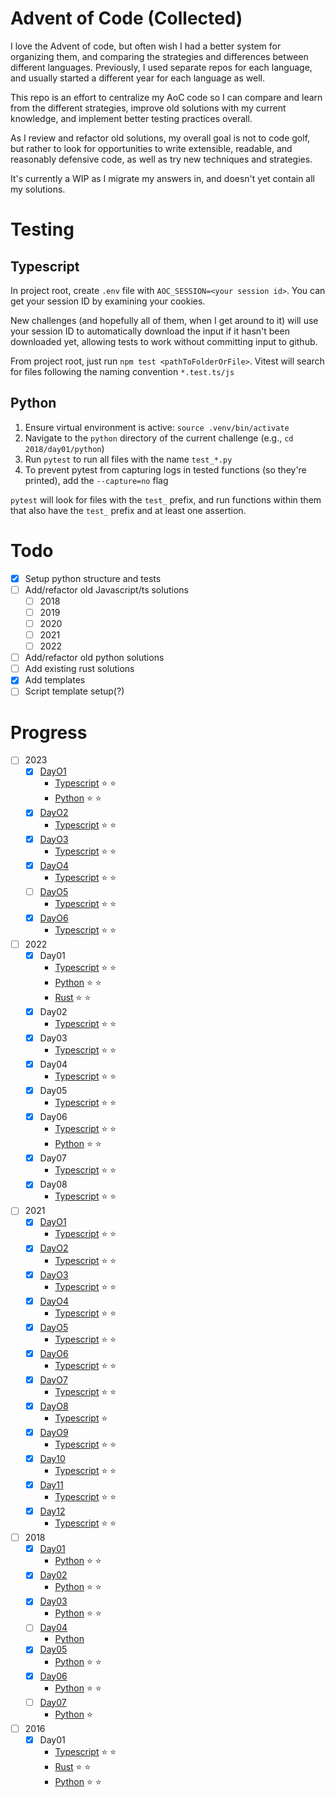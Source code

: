 # Advent of Code (Collected)

I love the Advent of code, but often wish I had a better system for organizing them, and comparing the strategies and differences between different languages.
Previously, I used separate repos for each language, and usually started a different year for each language as well.

This repo is an effort to centralize my AoC code so I can compare and learn from the different strategies, improve old solutions with my current knowledge, and implement better testing practices overall.

As I review and refactor old solutions, my overall goal is not to code golf, but rather to look for opportunities to write extensible, readable, and reasonably defensive code, as well as try new techniques and strategies.

It's currently a WIP as I migrate my answers in, and doesn't yet contain all my solutions.

# Testing

## Typescript

In project root, create `.env` file with `AOC_SESSION=<your session id>`. You can get your session ID by examining your cookies.

New challenges (and hopefully all of them, when I get around to it) will use your session ID to automatically download the input if it hasn't been downloaded yet, allowing tests to work without committing input to github.

From project root, just run `npm test <pathToFolderOrFile>`.
Vitest will search for files following the naming convention `*.test.ts/js`


## Python

1. Ensure virtual environment is active: `source .venv/bin/activate`
2. Navigate to the `python` directory of the current challenge (e.g., `cd 2018/day01/python`)
3. Run `pytest` to run all files with the name `test_*.py`
4. To prevent pytest from capturing logs in tested functions (so they're printed), add the `--capture=no` flag

`pytest` will look for files with the `test_` prefix, and run functions within them that also have the `test_` prefix and at least one assertion.


# Todo

-   [x] Setup python structure and tests
-   [ ] Add/refactor old Javascript/ts solutions
    -   [ ] 2018
    -   [ ] 2019
    -   [ ] 2020
    -   [ ] 2021
    -   [ ] 2022
-   [ ] Add/refactor old python solutions
-   [ ] Add existing rust solutions
-   [x] Add templates
-   [ ] Script template setup(?)

# Progress

-   [ ] 2023
    -   [x] [DayO1](./2023/day01/)
        -   [Typescript](./2023/day01/typescript/solution.ts) :star: :star:
        -   [Python](./2023/day01/python/solution.ts) :star: :star:
    -   [x] [DayO2](./2023/day02/)
        -   [Typescript](./2023/day02/typescript/solution.ts) :star: :star:
    -   [x] [DayO3](./2023/day03/)
        -   [Typescript](./2023/day03/typescript/solution.ts) :star: :star:
    -   [x] [DayO4](./2023/day04/)
        -   [Typescript](./2023/day04/typescript/solution.ts) :star: :star:
    -   [ ] [DayO5](./2023/day05/)
        -   [Typescript](./2023/day05/typescript/solution.ts) :star: :star:
    -   [x] [DayO6](./2023/day06/)
        -   [Typescript](./2023/day06/typescript/solution.ts) :star: :star:
-   [ ] 2022
    -   [x] Day01
        -   [Typescript](./2022/day01/typescript/solution.ts) :star: :star:
        -   [Python](./2022/day01/python/solution.py) :star: :star:
        -   [Rust](./2022/day01/rust/src/main.rs) :star: :star:
    -   [x] Day02
        -   [Typescript](./2022/day02/typescript/solution.ts) :star: :star:
    -   [x] Day03
        -   [Typescript](./2022/day03/typescript/solution.ts) :star: :star:
    -   [x] Day04
        -   [Typescript](./2022/day04/typescript/solution.ts) :star: :star:
    -   [x] Day05
        -   [Typescript](./2022/day05/typescript/solution.ts) :star: :star:
    -   [x] Day06
        -   [Typescript](./2022/day06/typescript/solution.ts) :star: :star:
        -   [Python](./2022/day06/python/solution.py) :star: :star:
    -   [x] Day07
        -   [Typescript](./2022/day07/typescript/solution.ts) :star: :star:
    -   [x] Day08
        -   [Typescript](./2022/day08/typescript/solution.ts) :star: :star:
-   [ ] 2021
    -   [x] [DayO1](./2021/day01/)
        -   [Typescript](./2021/day01/typescript/solution.ts) :star: :star:
    -   [x] [DayO2](./2021/day02/)
        -   [Typescript](./2021/day02/typescript/solution.ts) :star: :star:
    -   [x] [DayO3](./2021/day03/)
        -   [Typescript](./2021/day03/typescript/solution.ts) :star: :star:
    -   [x] [DayO4](./2021/day04/)
        -   [Typescript](./2021/day04/typescript/solution.ts) :star: :star:
    -   [x] [DayO5](./2021/day05/)
        -   [Typescript](./2021/day05/typescript/solution.ts) :star: :star:
    -   [x] [DayO6](./2021/day06/)
        -   [Typescript](./2021/day06/typescript/solution.ts) :star: :star:
    -   [x] [DayO7](./2021/day07/)
        -   [Typescript](./2021/day07/typescript/solution.ts) :star: :star:
    -   [x] [DayO8](./2021/day08/)
        -   [Typescript](./2021/day08/typescript/solution.ts) :star:
    -   [x] [DayO9](./2021/day09/)
        -   [Typescript](./2021/day09/typescript/solution.ts) :star: :star:
    -   [x] [Day10](./2021/day10/)
        -   [Typescript](./2021/day10/typescript/solution.ts) :star: :star:
    -   [x] [Day11](./2021/day11/)
        -   [Typescript](./2021/day11/typescript/solution.ts) :star: :star:
    -   [x] [Day12](./2021/day12/)
        -   [Typescript](./2021/day12/typescript/solution.ts) :star: :star:
-   [ ] 2018
    -   [x] [Day01](./2018/day01)
        -   [Python](./2018/day01/python) :star: :star:
    -   [x] [Day02](./2018/day02)
        -   [Python](./2018/day02/python/) :star: :star:
    -   [x] [Day03](./2018/day03)
        -   [Python](./2018/day03/python/) :star: :star:
    -   [ ] [Day04](./2018/day04)
        -   [Python](./2018/day04/python/)
    -   [x] [Day05](./2018/day05)
        -   [Python](./2018/day05/python/) :star: :star:
    -   [x] [Day06](./2018/day06)
        -   [Python](./2018/day06/python/) :star: :star:
    -   [ ] [Day07](./2018/day07)
        -   [Python](./2018/day07/python/) :star:
-   [ ] 2016
    -   [x] Day01
        -   [Typescript](./2016/day01/typescript/solution.ts) :star: :star:
        -   [Rust](./2016/day01/rust/src/main.rs) :star: :star:
        -   [Python](./2016/day01/python/solution.py) :star: :star:
